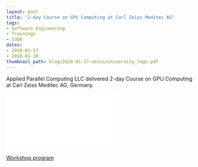 ```yaml
---
layout: post
title: "2-day Course on GPU Computing at Carl Zeiss Meditec AG"
tags:
- Software Engineering
- Trainings
- CUDA
dates:
- 2018-01-17
- 2018-01-18
thumbnail_path: blog/2018-01-17–zeiss/university_logo.pdf
---
```


Applied Parallel Computing LLC delivered 2-day Course on GPU Computing at Carl Zeiss Meditec AG, Germany.

![alt text](\assets\img\blog\2018-01-17–zeiss\university_logo.pdf "Logo Title Text 1")

[Workshop program](\assets\img\blog\2018-01-17–zeiss\program.pdf)
